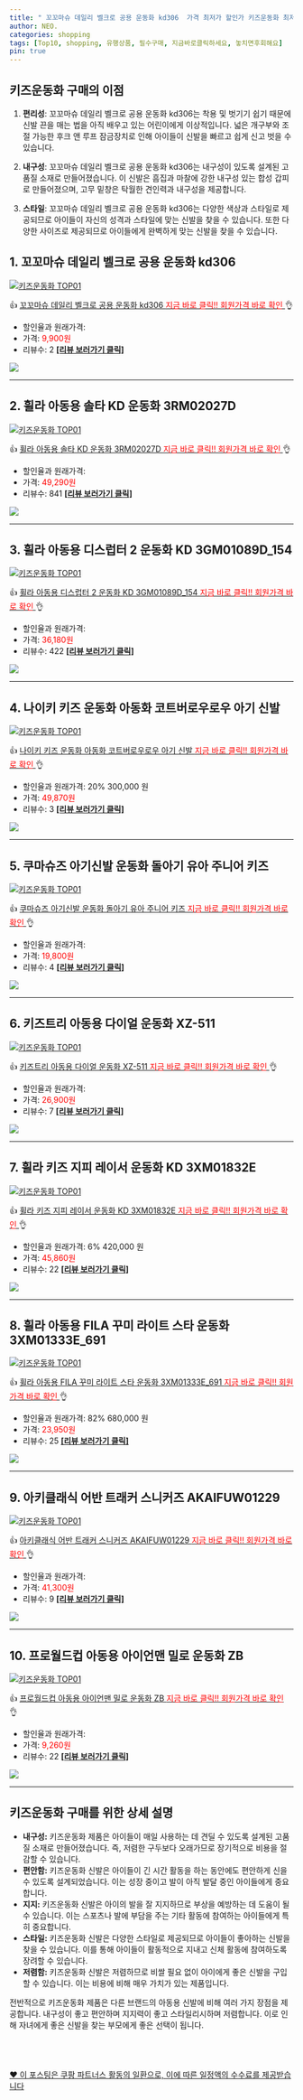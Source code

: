 ```yaml
---
title: " 꼬꼬마슈 데일리 벨크로 공용 운동화 kd306  가격 최저가 할인가 키즈운동화 최저가 추천 제품 비교"
author: NEO.
categories: shopping
tags: [Top10, shopping, 유행상품, 필수구매, 지금바로클릭하세요, 놓치면후회해요]
pin: true
---
```

## 키즈운동화 구매의 이점
1. **편리성**: 꼬꼬마슈 데일리 벨크로 공용 운동화 kd306는 착용 및 벗기기 쉽기 때문에 신발 끈을 매는 법을 아직 배우고 있는 어린이에게 이상적입니다. 넓은 개구부와 조절 가능한 후크 앤 루프 잠금장치로 인해 아이들이 신발을 빠르고 쉽게 신고 벗을 수 있습니다.


2. **내구성**: 꼬꼬마슈 데일리 벨크로 공용 운동화 kd306는 내구성이 있도록 설계된 고품질 소재로 만들어졌습니다. 이 신발은 흠집과 마찰에 강한 내구성 있는 합성 갑피로 만들어졌으며, 고무 밑창은 탁월한 견인력과 내구성을 제공합니다.


3. **스타일**: 꼬꼬마슈 데일리 벨크로 공용 운동화 kd306는 다양한 색상과 스타일로 제공되므로 아이들이 자신의 성격과 스타일에 맞는 신발을 찾을 수 있습니다. 또한 다양한 사이즈로 제공되므로 아이들에게 완벽하게 맞는 신발을 찾을 수 있습니다.

   

## 1.  꼬꼬마슈 데일리 벨크로 공용 운동화 kd306 

[![키즈운동화 TOP01](https://thumbnail6.coupangcdn.com/thumbnails/remote/490x490ex/image/vendor_inventory/5b0c/7142f9d1b45b14e330420a85f232a3ea535a15eb1a87519d4e6f754e690d.jpg)](https://link.coupang.com/re/AFFSDP?lptag=AF3617701&subid=GithubCoopas&pageKey=62631948&traceid=V0-153&itemId=213709958&vendorItemId=70339990634)


👍 [ 꼬꼬마슈 데일리 벨크로 공용 운동화 kd306  <font color=red> 지금 바로 클릭!! 회원가격 바로 확인 </font> ](https://link.coupang.com/re/AFFSDP?lptag=AF3617701&subid=GithubCoopas&pageKey=62631948&traceid=V0-153&itemId=213709958&vendorItemId=70339990634) 👌 


- 할인율과 원래가격: 
- 가격: <span style='color:red'>9,900원</span>
- 리뷰수: 2  [**[리뷰 보러가기 클릭]**](https://link.coupang.com/re/AFFSDP?lptag=AF3617701&subid=GithubCoopas&pageKey=62631948&traceid=V0-153&itemId=213709958&vendorItemId=70339990634)

[![](/discount_price.png)](https://link.coupang.com/re/AFFSDP?lptag=AF3617701&subid=GithubCoopas&pageKey=62631948&traceid=V0-153&itemId=213709958&vendorItemId=70339990634)

---


   

## 2.  휠라 아동용 솔타 KD 운동화 3RM02027D 

[![키즈운동화 TOP01](https://thumbnail6.coupangcdn.com/thumbnails/remote/490x490ex/image/rs_quotation_api/kukdryd5/74506a5dd2ac46fb99d653cc906b3ad6.jpg)](https://link.coupang.com/re/AFFSDP?lptag=AF3617701&subid=GithubCoopas&pageKey=6233035033&traceid=V0-153&itemId=12555108042&vendorItemId=79823419389)


👍 [ 휠라 아동용 솔타 KD 운동화 3RM02027D  <font color=red> 지금 바로 클릭!! 회원가격 바로 확인 </font> ](https://link.coupang.com/re/AFFSDP?lptag=AF3617701&subid=GithubCoopas&pageKey=6233035033&traceid=V0-153&itemId=12555108042&vendorItemId=79823419389) 👌 


- 할인율과 원래가격: 
- 가격: <span style='color:red'>49,290원</span>
- 리뷰수: 841  [**[리뷰 보러가기 클릭]**](https://link.coupang.com/re/AFFSDP?lptag=AF3617701&subid=GithubCoopas&pageKey=6233035033&traceid=V0-153&itemId=12555108042&vendorItemId=79823419389)

[![](/discount_price.png)](https://link.coupang.com/re/AFFSDP?lptag=AF3617701&subid=GithubCoopas&pageKey=6233035033&traceid=V0-153&itemId=12555108042&vendorItemId=79823419389)

---


   

## 3.  휠라 아동용 디스럽터 2 운동화 KD 3GM01089D_154 

[![키즈운동화 TOP01](https://thumbnail10.coupangcdn.com/thumbnails/remote/490x490ex/image/rs_quotation_api/af9z7aas/0b81c9abf251478082e2136dcea89d61.jpg)](https://link.coupang.com/re/AFFSDP?lptag=AF3617701&subid=GithubCoopas&pageKey=6238941839&traceid=V0-153&itemId=12582094536&vendorItemId=79850102060)


👍 [ 휠라 아동용 디스럽터 2 운동화 KD 3GM01089D_154  <font color=red> 지금 바로 클릭!! 회원가격 바로 확인 </font> ](https://link.coupang.com/re/AFFSDP?lptag=AF3617701&subid=GithubCoopas&pageKey=6238941839&traceid=V0-153&itemId=12582094536&vendorItemId=79850102060) 👌 


- 할인율과 원래가격: 
- 가격: <span style='color:red'>36,180원</span>
- 리뷰수: 422  [**[리뷰 보러가기 클릭]**](https://link.coupang.com/re/AFFSDP?lptag=AF3617701&subid=GithubCoopas&pageKey=6238941839&traceid=V0-153&itemId=12582094536&vendorItemId=79850102060)

[![](/discount_price.png)](https://link.coupang.com/re/AFFSDP?lptag=AF3617701&subid=GithubCoopas&pageKey=6238941839&traceid=V0-153&itemId=12582094536&vendorItemId=79850102060)

---


   

## 4.  나이키 키즈 운동화 아동화 코트버로우로우 아기 신발 

[![키즈운동화 TOP01](https://thumbnail7.coupangcdn.com/thumbnails/remote/490x490ex/image/vendor_inventory/5daa/3e5a4f4ac0ecf3995f4865b3317c1bc5a21341a522b7d3adfdde56c3599a.png)](https://link.coupang.com/re/AFFSDP?lptag=AF3617701&subid=GithubCoopas&pageKey=7760137653&traceid=V0-153&itemId=20924432505&vendorItemId=88069892779)


👍 [ 나이키 키즈 운동화 아동화 코트버로우로우 아기 신발  <font color=red> 지금 바로 클릭!! 회원가격 바로 확인 </font> ](https://link.coupang.com/re/AFFSDP?lptag=AF3617701&subid=GithubCoopas&pageKey=7760137653&traceid=V0-153&itemId=20924432505&vendorItemId=88069892779) 👌 


- 할인율과 원래가격: 20%  300,000   원
- 가격: <span style='color:red'>49,870원</span>
- 리뷰수: 3  [**[리뷰 보러가기 클릭]**](https://link.coupang.com/re/AFFSDP?lptag=AF3617701&subid=GithubCoopas&pageKey=7760137653&traceid=V0-153&itemId=20924432505&vendorItemId=88069892779)

[![](/discount_price.png)](https://link.coupang.com/re/AFFSDP?lptag=AF3617701&subid=GithubCoopas&pageKey=7760137653&traceid=V0-153&itemId=20924432505&vendorItemId=88069892779)

---


   

## 5.  쿠마슈즈 아기신발 운동화 돌아기 유아 주니어 키즈 

[![키즈운동화 TOP01](https://thumbnail10.coupangcdn.com/thumbnails/remote/490x490ex/image/vendor_inventory/2be9/aadb5ec6fe46234d7f389a94f7ec31d02e722d9bc7569f7fd467e739aa47.jpg)](https://link.coupang.com/re/AFFSDP?lptag=AF3617701&subid=GithubCoopas&pageKey=7689560277&traceid=V0-153&itemId=20559867944&vendorItemId=88196037156)


👍 [ 쿠마슈즈 아기신발 운동화 돌아기 유아 주니어 키즈  <font color=red> 지금 바로 클릭!! 회원가격 바로 확인 </font> ](https://link.coupang.com/re/AFFSDP?lptag=AF3617701&subid=GithubCoopas&pageKey=7689560277&traceid=V0-153&itemId=20559867944&vendorItemId=88196037156) 👌 


- 할인율과 원래가격: 
- 가격: <span style='color:red'>19,800원</span>
- 리뷰수: 4  [**[리뷰 보러가기 클릭]**](https://link.coupang.com/re/AFFSDP?lptag=AF3617701&subid=GithubCoopas&pageKey=7689560277&traceid=V0-153&itemId=20559867944&vendorItemId=88196037156)

[![](/discount_price.png)](https://link.coupang.com/re/AFFSDP?lptag=AF3617701&subid=GithubCoopas&pageKey=7689560277&traceid=V0-153&itemId=20559867944&vendorItemId=88196037156)

---


   

## 6.  키즈트리 아동용 다이얼 운동화 XZ-511 

[![키즈운동화 TOP01](https://thumbnail7.coupangcdn.com/thumbnails/remote/490x490ex/image/retail/images/2023/08/09/16/6/912ff86e-9354-4a1c-bd5f-6f3a8f64b764.jpg)](https://link.coupang.com/re/AFFSDP?lptag=AF3617701&subid=GithubCoopas&pageKey=7515457113&traceid=V0-153&itemId=19701081346&vendorItemId=86830555069)


👍 [ 키즈트리 아동용 다이얼 운동화 XZ-511  <font color=red> 지금 바로 클릭!! 회원가격 바로 확인 </font> ](https://link.coupang.com/re/AFFSDP?lptag=AF3617701&subid=GithubCoopas&pageKey=7515457113&traceid=V0-153&itemId=19701081346&vendorItemId=86830555069) 👌 


- 할인율과 원래가격: 
- 가격: <span style='color:red'>26,900원</span>
- 리뷰수: 7  [**[리뷰 보러가기 클릭]**](https://link.coupang.com/re/AFFSDP?lptag=AF3617701&subid=GithubCoopas&pageKey=7515457113&traceid=V0-153&itemId=19701081346&vendorItemId=86830555069)

[![](/discount_price.png)](https://link.coupang.com/re/AFFSDP?lptag=AF3617701&subid=GithubCoopas&pageKey=7515457113&traceid=V0-153&itemId=19701081346&vendorItemId=86830555069)

---


   

## 7.  휠라 키즈 지피 레이서 운동화 KD 3XM01832E 

[![키즈운동화 TOP01](https://thumbnail8.coupangcdn.com/thumbnails/remote/490x490ex/image/retail/images/489514635366764-7a9a3b3c-a316-43ba-acc4-b7493ea96f6b.jpg)](https://link.coupang.com/re/AFFSDP?lptag=AF3617701&subid=GithubCoopas&pageKey=6661239112&traceid=V0-153&itemId=15291622586&vendorItemId=82512035586)


👍 [ 휠라 키즈 지피 레이서 운동화 KD 3XM01832E  <font color=red> 지금 바로 클릭!! 회원가격 바로 확인 </font> ](https://link.coupang.com/re/AFFSDP?lptag=AF3617701&subid=GithubCoopas&pageKey=6661239112&traceid=V0-153&itemId=15291622586&vendorItemId=82512035586) 👌 


- 할인율과 원래가격: 6%  420,000   원
- 가격: <span style='color:red'>45,860원</span>
- 리뷰수: 22  [**[리뷰 보러가기 클릭]**](https://link.coupang.com/re/AFFSDP?lptag=AF3617701&subid=GithubCoopas&pageKey=6661239112&traceid=V0-153&itemId=15291622586&vendorItemId=82512035586)

[![](/discount_price.png)](https://link.coupang.com/re/AFFSDP?lptag=AF3617701&subid=GithubCoopas&pageKey=6661239112&traceid=V0-153&itemId=15291622586&vendorItemId=82512035586)

---


   

## 8.  휠라 아동용 FILA 꾸미 라이트 스타 운동화 3XM01333E_691 

[![키즈운동화 TOP01](https://thumbnail6.coupangcdn.com/thumbnails/remote/490x490ex/image/rs_quotation_api/ygykthb0/f5eaf56f0bec4b7facc0cac1ff23724c.jpg)](https://link.coupang.com/re/AFFSDP?lptag=AF3617701&subid=GithubCoopas&pageKey=6238986381&traceid=V0-153&itemId=12582461948&vendorItemId=79850467476)


👍 [ 휠라 아동용 FILA 꾸미 라이트 스타 운동화 3XM01333E_691  <font color=red> 지금 바로 클릭!! 회원가격 바로 확인 </font> ](https://link.coupang.com/re/AFFSDP?lptag=AF3617701&subid=GithubCoopas&pageKey=6238986381&traceid=V0-153&itemId=12582461948&vendorItemId=79850467476) 👌 


- 할인율과 원래가격: 82%  680,000   원
- 가격: <span style='color:red'>23,950원</span>
- 리뷰수: 25  [**[리뷰 보러가기 클릭]**](https://link.coupang.com/re/AFFSDP?lptag=AF3617701&subid=GithubCoopas&pageKey=6238986381&traceid=V0-153&itemId=12582461948&vendorItemId=79850467476)

[![](/discount_price.png)](https://link.coupang.com/re/AFFSDP?lptag=AF3617701&subid=GithubCoopas&pageKey=6238986381&traceid=V0-153&itemId=12582461948&vendorItemId=79850467476)

---


   

## 9.  아키클래식 어반 트래커 스니커즈 AKAIFUW01229 

[![키즈운동화 TOP01](https://thumbnail8.coupangcdn.com/thumbnails/remote/490x490ex/image/retail/images/2020/09/07/11/8/24b1ca40-57a6-4b98-92e6-9cddbf6e643a.jpg)](https://link.coupang.com/re/AFFSDP?lptag=AF3617701&subid=GithubCoopas&pageKey=2176600215&traceid=V0-153&itemId=3703724348&vendorItemId=71522253006)


👍 [ 아키클래식 어반 트래커 스니커즈 AKAIFUW01229  <font color=red> 지금 바로 클릭!! 회원가격 바로 확인 </font> ](https://link.coupang.com/re/AFFSDP?lptag=AF3617701&subid=GithubCoopas&pageKey=2176600215&traceid=V0-153&itemId=3703724348&vendorItemId=71522253006) 👌 


- 할인율과 원래가격: 
- 가격: <span style='color:red'>41,300원</span>
- 리뷰수: 9  [**[리뷰 보러가기 클릭]**](https://link.coupang.com/re/AFFSDP?lptag=AF3617701&subid=GithubCoopas&pageKey=2176600215&traceid=V0-153&itemId=3703724348&vendorItemId=71522253006)

[![](/discount_price.png)](https://link.coupang.com/re/AFFSDP?lptag=AF3617701&subid=GithubCoopas&pageKey=2176600215&traceid=V0-153&itemId=3703724348&vendorItemId=71522253006)

---


   

## 10.  프로월드컵 아동용 아이언맨 밀로 운동화 ZB 

[![키즈운동화 TOP01](https://thumbnail10.coupangcdn.com/thumbnails/remote/490x490ex/image/retail/images/2020/01/31/11/5/add40e00-984c-490d-ad4a-cdf0c88d4a5a.jpg)](https://link.coupang.com/re/AFFSDP?lptag=AF3617701&subid=GithubCoopas&pageKey=1231703852&traceid=V0-153&itemId=2225383508&vendorItemId=70223041589)


👍 [ 프로월드컵 아동용 아이언맨 밀로 운동화 ZB  <font color=red> 지금 바로 클릭!! 회원가격 바로 확인 </font> ](https://link.coupang.com/re/AFFSDP?lptag=AF3617701&subid=GithubCoopas&pageKey=1231703852&traceid=V0-153&itemId=2225383508&vendorItemId=70223041589) 👌 


- 할인율과 원래가격: 
- 가격: <span style='color:red'>9,260원</span>
- 리뷰수: 22  [**[리뷰 보러가기 클릭]**](https://link.coupang.com/re/AFFSDP?lptag=AF3617701&subid=GithubCoopas&pageKey=1231703852&traceid=V0-153&itemId=2225383508&vendorItemId=70223041589)

[![](/discount_price.png)](https://link.coupang.com/re/AFFSDP?lptag=AF3617701&subid=GithubCoopas&pageKey=1231703852&traceid=V0-153&itemId=2225383508&vendorItemId=70223041589)

---
## 키즈운동화 구매를 위한 상세 설명
* **내구성:** 키즈운동화 제품은 아이들이 매일 사용하는 데 견딜 수 있도록 설계된 고품질 소재로 만들어졌습니다. 즉, 저렴한 구두보다 오래가므로 장기적으로 비용을 절감할 수 있습니다.
* **편안함:** 키즈운동화 신발은 아이들이 긴 시간 활동을 하는 동안에도 편안하게 신을 수 있도록 설계되었습니다. 이는 성장 중이고 발이 아직 발달 중인 아이들에게 중요합니다.
* **지지:** 키즈운동화 신발은 아이의 발을 잘 지지하므로 부상을 예방하는 데 도움이 될 수 있습니다. 이는 스포츠나 발에 부담을 주는 기타 활동에 참여하는 아이들에게 특히 중요합니다.
* **스타일:** 키즈운동화 신발은 다양한 스타일로 제공되므로 아이들이 좋아하는 신발을 찾을 수 있습니다. 이를 통해 아이들이 활동적으로 지내고 신체 활동에 참여하도록 장려할 수 있습니다.
* **저렴함:** 키즈운동화 신발은 저렴하므로 비쌀 필요 없이 아이에게 좋은 신발을 구입할 수 있습니다. 이는 비용에 비해 매우 가치가 있는 제품입니다.

전반적으로 키즈운동화 제품은 다른 브랜드의 아동용 신발에 비해 여러 가지 장점을 제공합니다. 내구성이 좋고 편안하며 지지력이 좋고 스타일리시하며 저렴합니다. 이로 인해 자녀에게 좋은 신발을 찾는 부모에게 좋은 선택이 됩니다.<br><br><br><br><br> [ ❤  이 포스팅은 쿠팡 파트너스 활동의 일환으로, 이에 따른 일정액의 수수료를 제공받습니다](https://link.coupang.com/a/bcEFyh)
